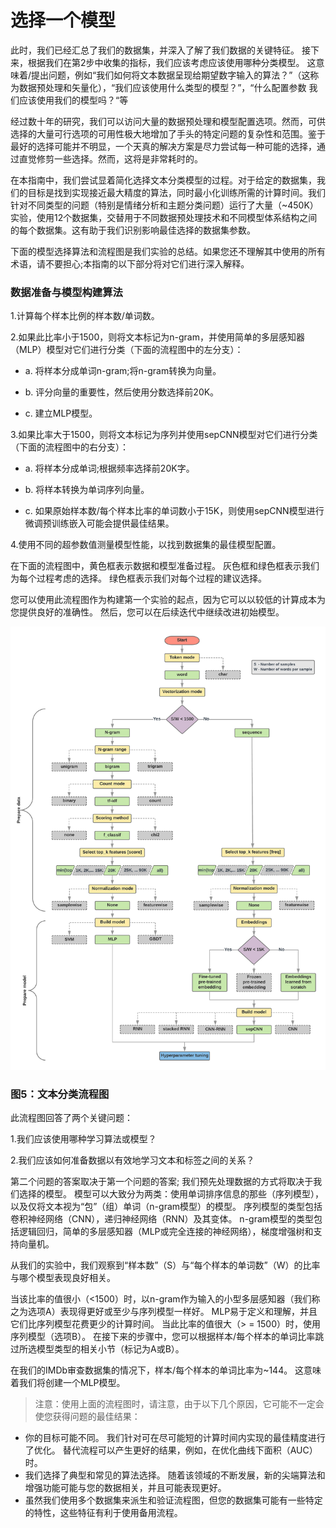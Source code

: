 # 选择一个模型
此时，我们已经汇总了我们的数据集，并深入了解了我们数据的关键特征。 接下来，根据我们在第2步中收集的指标，我们应该考虑应该使用哪种分类模型。 这意味着/提出问题，例如“我们如何将文本数据呈现给期望数字输入的算法？”（这称为数据预处理和矢量化），“我们应该使用什么类型的模型？”，“什么配置参数 我们应该使用我们的模型吗？“等

经过数十年的研究，我们可以访问大量的数据预处理和模型配置选项。然而，可供选择的大量可行选项的可用性极大地增加了手头的特定问题的复杂性和范围。鉴于最好的选择可能并不明显，一个天真的解决方案是尽力尝试每一种可能的选择，通过直觉修剪一些选择。然而，这将是非常耗时的。

在本指南中，我们尝试显着简化选择文本分类模型的过程。对于给定的数据集，我们的目标是找到实现接近最大精度的算法，同时最小化训练所需的计算时间。我们针对不同类型的问题（特别是情绪分析和主题分类问题）运行了大量（~450K）实验，使用12个数据集，交替用于不同数据预处理技术和不同模型体系结构之间的每个数据集。这有助于我们识别影响最佳选择的数据集参数。

下面的模型选择算法和流程图是我们实验的总结。如果您还不理解其中使用的所有术语，请不要担心;本指南的以下部分将对它们进行深入解释。

### 数据准备与模型构建算法
1.计算每个样本比例的样本数/单词数。

2.如果此比率小于1500，则将文本标记为n-gram，并使用简单的多层感知器（MLP）模型对它们进行分类（下面的流程图中的左分支）：

*  a. 将样本分成单词n-gram;将n-gram转换为向量。
  
*  b. 评分向量的重要性，然后使用分数选择前20K。
  
*  c. 建立MLP模型。
  
3.如果比率大于1500，则将文本标记为序列并使用sepCNN模型对它们进行分类（下面的流程图中的右分支）：

*  a. 将样本分成单词;根据频率选择前20K字。
  
*  b. 将样本转换为单词序列向量。
  
*  c. 如果原始样本数/每个样本比率的单词数小于15K，则使用sepCNN模型进行微调预训练嵌入可能会提供最佳结果。
  
4.使用不同的超参数值测量模型性能，以找到数据集的最佳模型配置。

在下面的流程图中，黄色框表示数据和模型准备过程。 灰色框和绿色框表示我们为每个过程考虑的选择。 绿色框表示我们对每个过程的建议选择。

您可以使用此流程图作为构建第一个实验的起点，因为它可以以较低的计算成本为您提供良好的准确性。 然后，您可以在后续迭代中继续改进初始模型。

![](../Pic/step2/step2-2.png)

### 图5：文本分类流程图

此流程图回答了两个关键问题：

1.我们应该使用哪种学习算法或模型？

2.我们应该如何准备数据以有效地学习文本和标签之间的关系？

第二个问题的答案取决于第一个问题的答案; 我们预先处理数据的方式将取决于我们选择的模型。 模型可以大致分为两类：使用单词排序信息的那些（序列模型），以及仅将文本视为“包”（组）单词（n-gram模型）的模型。 序列模型的类型包括卷积神经网络（CNN），递归神经网络（RNN）及其变体。 n-gram模型的类型包括逻辑回归，简单的多层感知器（MLP或完全连接的神经网络），梯度增强树和支持向量机。

从我们的实验中，我们观察到“样本数”（S）与“每个样本的单词数”（W）的比率与哪个模型表现良好相关。

当该比率的值很小（<1500）时，以n-gram作为输入的小型多层感知器（我们称之为选项A）表现得更好或至少与序列模型一样好。 MLP易于定义和理解，并且它们比序列模型花费更少的计算时间。 当此比率的值很大（> = 1500）时，使用序列模型（选项B）。 在接下来的步骤中，您可以根据样本/每个样本的单词比率跳过所选模型类型的相关小节（标记为A或B）。

在我们的IMDb审查数据集的情况下，样本/每个样本的单词比率为~144。 这意味着我们将创建一个MLP模型。


> 注意：使用上面的流程图时，请注意，由于以下几个原因，它可能不一定会使您获得问题的最佳结果：
- 你的目标可能不同。 我们针对可在尽可能短的计算时间内实现的最佳精度进行了优化。 替代流程可以产生更好的结果，例如，在优化曲线下面积（AUC）时。
- 我们选择了典型和常见的算法选择。 随着该领域的不断发展，新的尖端算法和增强功能可能与您的数据相关，并且可能表现更好。
- 虽然我们使用多个数据集来派生和验证流程图，但您的数据集可能有一些特定的特性，这些特征有利于使用备用流程。


